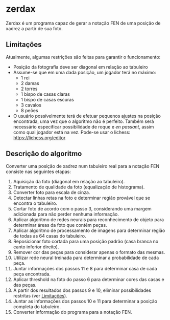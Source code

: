 # zerdax

Zerdax é um programa capaz de gerar a notação FEN de uma posição
de xadrez a partir de sua foto.

## Limitações
Atualmente, algumas restrições são feitas para garantir o funcionamento:
- Posição da fotografia deve ser diagonal em relação ao tabuleiro
- Assume-se que em uma dada posição, um jogador terá no máximo:
    * 1 rei
    * 2 damas
    * 2 torres
    * 1 bispo de casas claras
    * 1 bispo de casas escuras
    * 3 cavalos
    * 8 peões
- O usuário possívelmente terá de efetuar pequenos ajustes na posição
encontrada, uma vez que o algoritmo não é perfeito.
Também será necessário especificar possibilidade de roque e *en passant*, assim como qual jogador está na vez.
Pode-se usar o lichess: https://lichess.org/editor

## Descrição do algoritmo
Converter uma posição de xadrez num tabuleiro real para a notação FEN consiste nas seguintes etapas:

1. Aquisição da foto (diagonal em relação ao tabuleiro).
2. Tratamento de qualidade da foto (equalização de histograma).
3. Converter foto para escala de cinza.
4. Detectar linhas retas na foto e determinar região provável que se encontra o tabuleiro.
5. Cortar foto de acordo com o passo 3, considerando uma margem adicionada para não perder nenhuma informação.
6. Aplicar algoritmo de redes neurais para reconhecimento de objeto para determinar áreas da foto que contém peças.
7. Aplicar algoritmo de processamento de imagens para determinar região de todas as 64 casas do tabuleiro.
8. Reposicionar foto cortada para uma posição padrão (casa branca no canto inferior direito).
9. Remover cor das peças para considerar apenas o formato das mesmas.
10. Utilizar rede neural treinada para determinar a probabilidade de cada peça.
11. Juntar informações dos passos 11 e 8 para determinar casa de cada peça encontrada.
12. Aplicar threshold na foto do passo 6 para determinar cores das casas e das peças.
13. A partir dos resultados dos passos 9 e 10, eliminar possibilidades restritas (ver [Limitações](#Limitações)).
14. Juntar as informações dos passos 10 e 11 para determinar a posição completa do tabuleiro.
15. Converter informação do programa para a notação FEN.
